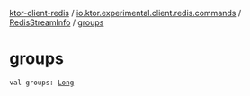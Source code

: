 [ktor-client-redis](../../index.md) / [io.ktor.experimental.client.redis.commands](../index.md) / [RedisStreamInfo](index.md) / [groups](./groups.md)

# groups

`val groups: `[`Long`](https://kotlinlang.org/api/latest/jvm/stdlib/kotlin/-long/index.html)